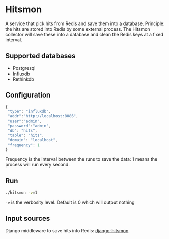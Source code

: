 # Hitsmon

A service that pick hits from Redis and save them into a database. Principle: the hits are stored into Redis by some external 
process. The Hitsmon collector will save these into a database and clean the Redis keys at a fixed interval.

## Supported databases

- Postgresql
- Influxdb
- Rethinkdb

## Configuration

   ```javascript
   {
	"type": "influxdb",
	"addr":"http://localhost:8086",
	"user":"admin",
	"password":"admin",
	"db": "hits",
	"table": "hits",
	"domain": "localhost",
	"frequency": 1
   }
   ```

Frequency is the interval between the runs to save the data: 1 means the process will run every second.

## Run

   ```bash
   ./hitsmon -v=1
   ```

`-v` is the verbosity level. Default is 0 which will output nothing

## Input sources

Django middleware to save hits into Redis: [django-hitsmon](https://github.com/synw/django-hitsmon)
